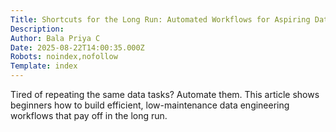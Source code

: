 ```yaml
---
Title: Shortcuts for the Long Run: Automated Workflows for Aspiring Data Engineers
Description: 
Author: Bala Priya C
Date: 2025-08-22T14:00:35.000Z
Robots: noindex,nofollow
Template: index
---
```

Tired of repeating the same data tasks? Automate them. This article shows beginners how to build efficient, low-maintenance data engineering workflows that pay off in the long run.